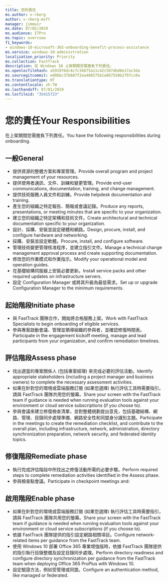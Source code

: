 ```yaml
---
title: 您的責任
ms.author: v-rberg
author: v-rberg-msft
manager: jimmuir
ms.date: 07/02/2019
ms.audience: ITPro
ms.topic: overview
f1_keywords:
- windows-10-microsoft-365-onboarding-benefit-process-assistance
ms.service: windows-10-administration
localization_priority: Priority
ms.collection: FastTrack
description: 在 Windows 10 上架期間您需擔負下列責任。
ms.openlocfilehash: a591976dc4c7c36875a11c42c507dbd8e17ac3da
ms.sourcegitcommit: ed0bbc37b887f2ea408575b1a667550b2797cc0a
ms.translationtype: HT
ms.contentlocale: zh-TW
ms.lasthandoff: 07/01/2019
ms.locfileid: "35415723"
---
```

# <a name="your-responsibilities"></a><span data-ttu-id="34e72-103">您的責任</span><span class="sxs-lookup"><span data-stu-id="34e72-103">Your Responsibilities</span></span>

<span data-ttu-id="34e72-104">在上架期間您需擔負下列責任。</span><span class="sxs-lookup"><span data-stu-id="34e72-104">You have the following responsibilities during onboarding.</span></span>

## <a name="general"></a><span data-ttu-id="34e72-105">一般</span><span class="sxs-lookup"><span data-stu-id="34e72-105">General</span></span>

- <span data-ttu-id="34e72-106">提供資源的整體方案和專案管理。</span><span class="sxs-lookup"><span data-stu-id="34e72-106">Provide overall program and project management of your resources.</span></span>
- <span data-ttu-id="34e72-107">提供使用者通訊、文件、訓練和變更管理。</span><span class="sxs-lookup"><span data-stu-id="34e72-107">Provide end-user communications, documentation, training, and change management.</span></span>
- <span data-ttu-id="34e72-108">提供技術服務人員文件和訓練。</span><span class="sxs-lookup"><span data-stu-id="34e72-108">Provide helpdesk documentation and training.</span></span>
- <span data-ttu-id="34e72-109">產生您的組織之特定報告、簡報或會議記錄。</span><span class="sxs-lookup"><span data-stu-id="34e72-109">Produce any reports, presentations, or meeting minutes that are specific to your organization.</span></span>
- <span data-ttu-id="34e72-110">建立您的組織之特定架構和技術文件。</span><span class="sxs-lookup"><span data-stu-id="34e72-110">Create architectural and technical documentation specific to your organization.</span></span>
- <span data-ttu-id="34e72-111">設計、採購、安裝並設定硬體和網路。</span><span class="sxs-lookup"><span data-stu-id="34e72-111">Design, procure, install, and configure hardware and networking.</span></span>
- <span data-ttu-id="34e72-112">採購、安裝並設定軟體。</span><span class="sxs-lookup"><span data-stu-id="34e72-112">Procure, install, and configure software.</span></span>
- <span data-ttu-id="34e72-113">管理技術變更管理核准程序，並建立指引文件。</span><span class="sxs-lookup"><span data-stu-id="34e72-113">Manage a technical change management approval process and create supporting documentation.</span></span>
- <span data-ttu-id="34e72-114">修改您的作業模式和作業指示。</span><span class="sxs-lookup"><span data-stu-id="34e72-114">Modify your operational model and operation guides.</span></span>
- <span data-ttu-id="34e72-115">在基礎結構伺服器上安裝必要更新。</span><span class="sxs-lookup"><span data-stu-id="34e72-115">Install service packs and other required updates on infrastructure servers.</span></span>
- <span data-ttu-id="34e72-116">設定 Configuration Manager 或將其升級為最低需求。</span><span class="sxs-lookup"><span data-stu-id="34e72-116">Set up or upgrade Configuration Manager to the minimum requirements.</span></span>

## <a name="initiate-phase"></a><span data-ttu-id="34e72-117">起始階段</span><span class="sxs-lookup"><span data-stu-id="34e72-117">Initiate phase</span></span>

- <span data-ttu-id="34e72-118">與 FastTrack 團隊合作，開始將合格服務上架。</span><span class="sxs-lookup"><span data-stu-id="34e72-118">Work with FastTrack Specialists to begin onboarding of eligible services.</span></span>
- <span data-ttu-id="34e72-119">參與專案啟動會議、管理並領導組織的參與者，並確認修復時間表。</span><span class="sxs-lookup"><span data-stu-id="34e72-119">Participate in the engagement kickoff meeting, manage and lead participants from your organization, and confirm remediation timelines.</span></span>

## <a name="assess-phase"></a><span data-ttu-id="34e72-120">評估階段</span><span class="sxs-lookup"><span data-stu-id="34e72-120">Assess phase</span></span>

- <span data-ttu-id="34e72-121">找出適當的專案關係人 (包括專案經理) 來完成必要的評估活動。</span><span class="sxs-lookup"><span data-stu-id="34e72-121">Identify appropriate stakeholders (including a project manager and business owners) to complete the necessary assessment activities.</span></span>
- <span data-ttu-id="34e72-122">如果在針對您的環境或雲端服務訂閱 (如果您選擇) 執行評估工具時需要指引，請與 FastTrack 團隊共用您的螢幕。</span><span class="sxs-lookup"><span data-stu-id="34e72-122">Share your screen with the FastTrack team if guidance is needed when running evaluation tools against your environment or cloud service subscriptions (if you choose to).</span></span>
- <span data-ttu-id="34e72-123">參與會議來建立修復檢查清單，並對整體規劃提出意見，包括基礎結構、網路、管理、目錄同步處理準備、網路安全性和同盟身分識別主題。</span><span class="sxs-lookup"><span data-stu-id="34e72-123">Participate in the meetings to create the remediation checklist, and contribute to the overall plan, including infrastructure, network, administration, directory synchronization preparation, network security, and federated identity topics.</span></span>

## <a name="remediate-phase"></a><span data-ttu-id="34e72-124">修復階段</span><span class="sxs-lookup"><span data-stu-id="34e72-124">Remediate phase</span></span>

- <span data-ttu-id="34e72-125">執行完成評估階段中所找出之修復活動所需的必要步驟。</span><span class="sxs-lookup"><span data-stu-id="34e72-125">Perform required steps to complete remediation activities identified in the Assess phase.</span></span>
- <span data-ttu-id="34e72-126">參與檢查點會議。</span><span class="sxs-lookup"><span data-stu-id="34e72-126">Participate in checkpoint meetings and:</span></span>

## <a name="enable-phase"></a><span data-ttu-id="34e72-127">啟用階段</span><span class="sxs-lookup"><span data-stu-id="34e72-127">Enable phase</span></span>

- <span data-ttu-id="34e72-128">如果在針對您的環境或雲端服務訂閱 (如果您選擇) 執行評估工具時需要指引，請與 FastTrack 團隊共用您的螢幕。</span><span class="sxs-lookup"><span data-stu-id="34e72-128">Share your screen with the FastTrack team if guidance is needed when running evaluation tools against your environment or cloud service subscriptions (if you choose to).</span></span>
- <span data-ttu-id="34e72-129">依據 FastTrack 團隊提供的指引設定網路相關項目。</span><span class="sxs-lookup"><span data-stu-id="34e72-129">Configure network-related items per guidance from the FastTrack team.</span></span>
- <span data-ttu-id="34e72-130">使用 Windows 10 部署 Office 365 專業增強版時，依據 FastTrack 團隊提供的指引執行目錄整備及設定目錄同步處理。</span><span class="sxs-lookup"><span data-stu-id="34e72-130">Perform directory readiness and configure directory synchronization per guidance from the FastTrack team when deploying Office 365 ProPlus with Windows 10.</span></span>
- <span data-ttu-id="34e72-131">設定驗證方法，例如受管理或同盟。</span><span class="sxs-lookup"><span data-stu-id="34e72-131">Configure an authentication method, like managed or federated.</span></span>







  

  

 